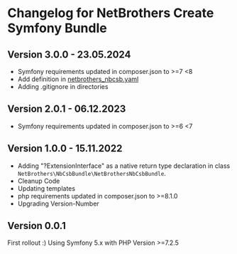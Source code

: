 Changelog for NetBrothers Create Symfony Bundle
===================================

Version 3.0.0 - 23.05.2024
----------------------------------
- Symfony requirements updated in composer.json to >=7 <8
- Add definition in [netbrothers_nbcsb.yaml](installation/config/packages/netbrothers_nbcsb.yaml)
- Adding .gitignore in directories 

Version 2.0.1 - 06.12.2023
----------------------------------
- Symfony requirements updated in composer.json to >=6 <7

Version 1.0.0 - 15.11.2022
----------------------------------
- Adding "?ExtensionInterface" as a native return type declaration in class `NetBrothers\NbCsbBundle\NetBrothersNbCsbBundle`.
- Cleanup Code
- Updating templates
- php requirements updated in composer.json to >=8.1.0
- Upgrading Version-Number


Version 0.0.1
----------------------------------
First rollout :)
Using Symfony 5.x with PHP Version >=7.2.5

